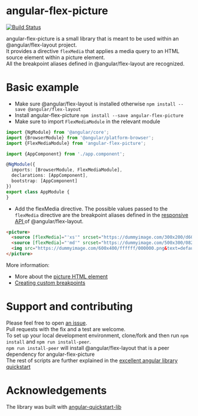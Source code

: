# angular-flex-picture

[![Build Status](https://travis-ci.org/benbraou/angular-flex-picture.svg?branch=main)](https://travis-ci.org/benbraou/angular-flex-picture)


angular-flex-picture is a small library that is meant to be used within an @angular/flex-layout project.  
It provides a directive `flexMedia` that applies a media query to an HTML source element within a picture element.  
All the breakpoint aliases defined in @angular/flex-layout are recognized.  


# Basic example

* Make sure @angular/flex-layout is installed otherwise  `npm install --save @angular/flex-layout`  
* Install angular-flex-picture `npm install --save angular-flex-picture`  
* Make sure to import `FlexMediaModule` in the relevant module
```typescript
import {NgModule} from '@angular/core';
import {BrowserModule} from '@angular/platform-browser';
import {FlexMediaModule} from 'angular-flex-picture';

import {AppComponent} from './app.component';

@NgModule({
  imports: [BrowserModule, FlexMediaModule],
  declarations: [AppComponent],
  bootstrap: [AppComponent]
})
export class AppModule {
}
```

* Add the flexMedia directive. The possible values passed to the `flexMedia` directive are the breakpoint aliases defined in the 
[responsive API ](https://github.com/angular/flex-layout/wiki/Responsive-API#mediaqueries-and-aliases) of @angular/flex-layout.

```html
<picture>
  <source [flexMedia]="'xs'" srcset="https://dummyimage.com/300x200/d607d6/fff.png&text=xs">
  <source [flexMedia]="'md'" srcset="https://dummyimage.com/500x300/0820d4/fff.png&text=md">
  <img src="https://dummyimage.com/600x400/ffffff/000000.png&text=default" style="width:auto;">
</picture>
```

More information:
- More about the [ picture HTML element ](https://developer.mozilla.org/en-US/docs/Web/HTML/Element/picture)
- [ Creating custom breakpoints](https://github.com/angular/flex-layout/wiki/Custom-Breakpoints)

# Support and contributing 
Please feel free to open [an issue](https://github.com/benbraou/angular-flex-picture/issues?state=open).  
Pull requests with the fix and a test are welcome.  
To set up your local development environment, clone/fork and then run `npm install` and `npm run install-peer`.  
`npm run install-peer` will install @angular/flex-layout that is a peer dependency for angular-flex-picture  
The rest of scripts are further explained in the [excellent angular library quickstart](https://github.com/filipesilva/angular-quickstart-lib)  

# Acknowledgements
The library was built with [angular-quickstart-lib](https://github.com/filipesilva/angular-quickstart-lib)


